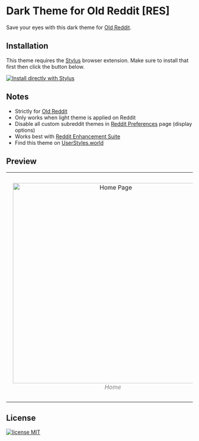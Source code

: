# Dark Theme for Old Reddit [RES]
Save your eyes with this dark theme for [Old Reddit](https://old.reddit.com).

## Installation
This theme requires the [Stylus](https://add0n.com/stylus.html) browser extension. Make sure to install that first then click the button below.

[![Install directly with Stylus](https://img.shields.io/badge/Install%20directly%20with-Stylus-%23b190fc?style=plastic&logo=css3)](https://github.com/Rejdesu/darkReddit/raw/main/main.user.css)

## Notes

- Strictly for [Old Reddit](https://old.reddit.com)
- Only works when light theme is applied on Reddit
- Disable all custom subreddit themes in [Reddit Preferences](https://www.reddit.com/prefs/) page (display options)
- Works best with [Reddit Enhancement Suite](https://redditenhancementsuite.com/)
- Find this theme on [UserStyles.world](https://userstyles.world/style/9581/dark-theme-for-old-reddit-res)

## Preview

<table><tr>
<td> 
  <p align="center" style="padding: 10px">
    <img alt="Home Page" src="https://raw.githubusercontent.com/Rejdesu/darkReddit/main/imgs/preview1.png" width="540">
    <br>
    <em style="color: grey">Home</em>
  </p> 
</td>
<td> 
  <p align="center" style="padding: 10px">
    <img alt="Comments Page" src="https://raw.githubusercontent.com/Rejdesu/darkReddit/main/imgs/preview2.png" width="540">
    <br>
    <em style="color: grey">Comments</em>
  </p> 
</td>
</tr></table>

## License
[![license MIT](https://img.shields.io/github/license/Rejdesu/darkReddit)](https://github.com/Rejdesu/darkReddit/blob/main/LICENSE)
